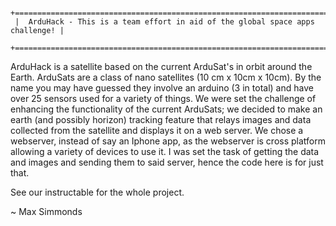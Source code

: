 
     +==============================================================================+
     |  ArduHack - This is a team effort in aid of the global space apps challenge! |
     +==============================================================================+

ArduHack is a satellite based on the current ArduSat's in orbit around the Earth. ArduSats are a class of nano
satellites (10 cm x 10cm x 10cm). By the name you may have guessed they involve an arduino (3 in total) and have
over 25 sensors used for a variety of things.
We were set the challenge of enhancing the functionality of the current ArduSats; we decided to make an earth (and 
possibly horizon) tracking feature that relays images and data collected from the satellite and displays it on a 
web server. We chose a webserver, instead of say an Iphone app, as the webserver is cross platform allowing a variety of
devices to use it.
I was set the task of getting the data and images and sending them to said server, hence the code here is for just that.

See our instructable for the whole project.

~ Max Simmonds
